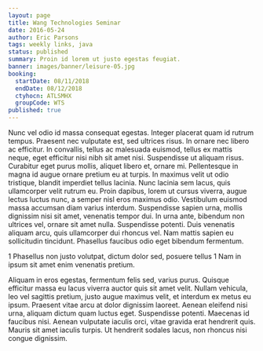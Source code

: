 ```yaml
---
layout: page
title: Wang Technologies Seminar
date: 2016-05-24
author: Eric Parsons
tags: weekly links, java
status: published
summary: Proin id lorem ut justo egestas feugiat.
banner: images/banner/leisure-05.jpg
booking:
  startDate: 08/11/2018
  endDate: 08/12/2018
  ctyhocn: ATLSMHX
  groupCode: WTS
published: true
---
```

Nunc vel odio id massa consequat egestas. Integer placerat quam id rutrum tempus. Praesent nec vulputate est, sed ultrices risus. In ornare nec libero ac efficitur. In convallis, tellus ac malesuada euismod, tellus ex mattis neque, eget efficitur nisi nibh sit amet nisi. Suspendisse ut aliquam risus. Curabitur eget purus mollis, aliquet libero et, ornare mi. Pellentesque in magna id augue ornare pretium eu at turpis. In maximus velit ut odio tristique, blandit imperdiet tellus lacinia. Nunc lacinia sem lacus, quis ullamcorper velit rutrum eu.
Proin dapibus, lorem ut cursus viverra, augue lectus luctus nunc, a semper nisl eros maximus odio. Vestibulum euismod massa accumsan diam varius interdum. Suspendisse sapien urna, mollis dignissim nisi sit amet, venenatis tempor dui. In urna ante, bibendum non ultrices vel, ornare sit amet nulla. Suspendisse potenti. Duis venenatis aliquam arcu, quis ullamcorper dui rhoncus vel. Nam mattis sapien eu sollicitudin tincidunt. Phasellus faucibus odio eget bibendum fermentum.

1 Phasellus non justo volutpat, dictum dolor sed, posuere tellus
1 Nam in ipsum sit amet enim venenatis pretium.

Aliquam in eros egestas, fermentum felis sed, varius purus. Quisque efficitur massa eu lacus viverra auctor quis sit amet velit. Nullam vehicula, leo vel sagittis pretium, justo augue maximus velit, et interdum ex metus eu ipsum. Praesent vitae arcu at dolor dignissim laoreet. Aenean eleifend nisi urna, aliquam dictum quam luctus eget. Suspendisse potenti. Maecenas id faucibus nisi. Aenean vulputate iaculis orci, vitae gravida erat hendrerit quis. Mauris sit amet iaculis turpis. Ut hendrerit sodales lacus, non rhoncus nisi congue dignissim.
